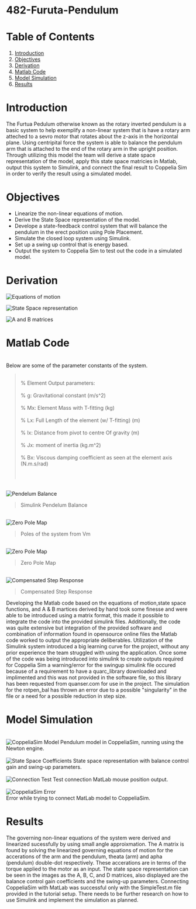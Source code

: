 # 482-Furuta-Pendulum

  # Table of Contents  
1) [Introduction](#headers)  
2) [Objectives](#headers)  
3) [Derivation](#headers) 
4) [Matlab Code](#headers) 
5) [Model Simulation](#headers) 
6) [Results](#headers) 

  # Introduction
  
The Furtua Pedulum otherwise known as the rotary inverted pendulum is a basic system to help exemplify a non-linear system that is have a rotary arm atteched to a sevro motor
that rotates about the z-axis in the horizontal plane. Using centripital force the system is able to balance the pendulum arm that is attached to the end of the rotary arm in
the upright position. Through utilizing this model the team will derive a state space representation of the model, apply this state space matricies in Matlab, output this
system to Simulink, and connect the final result to Coppelia Sim in order to verify the result using a simulated model.    

  # Objectives
  
* Linearize the non-linear equations of motion.
* Derive the State Space representation of the model.
* Develope a state-feedback control system that will balance the pendulum in the erect position using Pole Placement.
* Simulate the closed loop system using Simulink.
* Set up a swing up control that is energy based.
* Output the system to Coppelia Sim to test out the code in a simulated model.

 # Derivation
 
![Equations of motion](https://github.com/jmmather10/482-Furuta-Pendulum/blob/main/Pendulum_Images/Derivations__Page_1.png?raw=true "Derivations Pg 1")

![State Space representation](https://github.com/jmmather10/482-Furuta-Pendulum/blob/main/Pendulum_Images/Derivations__Page_2.png?raw=true "Derivations Pg 2")
  
![A and B matrices](https://github.com/jmmather10/482-Furuta-Pendulum/blob/main/Pendulum_Images/Derivations__Page_3.png?raw=true "Derivations Pg 3")
   
  # Matlab Code
<br>Below are some of the parameter constants of the system.<br/>
><br>% Element Output parameters:<br/>
><br>% g:             Gravitational constant                         (m/s^2)<br/>
><br>% Mx:            Element Mass with T-fitting                    (kg)<br/>
><br>% Lx:            Full Length of the element (w/ T-fitting)      (m)<br/>
><br>% lx:            Distance from pivot to centre Of gravity       (m)<br/>
><br>% Jx:            moment of inertia                              (kg.m^2)<br/>
><br>% Bx:            Viscous damping coefficient as seen at the element axis (N.m.s/rad)<br/> 
><br><br/> 
>
<br>![Pendelum Balance](https://github.com/jmmather10/482-Furuta-Pendulum/blob/21ca6dc59d7f82e6f4237d747ff048897aeb2aaa/Pendulum_Images/Balance.JPG?raw=true "Rotopen Balance")
>Simulink Pendelum Balance
>>
<br>![Zero Pole Map](https://github.com/jmmather10/482-Furuta-Pendulum/blob/7aa464eb652acbaf4eb3da7ee2e73d9f28ff8ecd/Pendulum_Images/Zero%20Pole.jpg "Zero Pole Map")
>Poles of the system from Vm
>>
<br>![Zero Pole Map](https://github.com/jmmather10/482-Furuta-Pendulum/blob/7aa464eb652acbaf4eb3da7ee2e73d9f28ff8ecd/Pendulum_Images/Zero%20Pole%20Map.jpg?raw=true "Zero Pole Map")
>Zero Pole Map
>>
<br>![Compensated Step Response](https://github.com/jmmather10/482-Furuta-Pendulum/blob/7aa464eb652acbaf4eb3da7ee2e73d9f28ff8ecd/Pendulum_Images/Compensated%20Step%20Response.jpg?raw=true "Compensated Step Response")
>Compensated Step Response
>>
Developing the Matlab code based on the equations of motion,state space functions, and A & B martices derived by hand took some finesse and were able to be introduced using a matrix format, this made it possible to integrate the code into the provided simulink files. Additionally, the code was quite extensive but integration of the provided software and combination of information found in opensource online files the Matlab code worked to output the appropriate deliberables.
Utilization of the Simulink system introduced a big learning curve for the project, without any prior experience the team struggled with using the application. Once some of the code was being introduced into simulink to create outputs required for Coppelia Sim a warning/error for the swingup simulink file occured because of a requirement to have a quarc_library downloaded and implimented and this was not provided in the software file, so this library has been requested from quanser.com for use in the project. The simulation for the rotpen_bal has thrown an error due to a possible "singularity" in the file or a need for a possible reduction in step size.

  # Model Simulation
 
 <br>![CoppeliaSim Model](https://github.com/jmmather10/482-Furuta-Pendulum/blob/main/Pendulum_Images/Happy_pendulum.jpg?raw=true "CoppeliaSim Model") 
 Pendulum model in CoppeliaSim, running using the Newton engine.<br/>
 <br>![State Space Coefficients](https://github.com/jmmather10/482-Furuta-Pendulum/blob/main/Pendulum_Images/MatLab_SS_Rep.jpg?raw=true "State Space Coefficients")
 State space representation with balance control gain and swing-up parameters.<br/>
 <br>![Connection Test](https://github.com/jmmather10/482-Furuta-Pendulum/blob/main/Pendulum_Images/Test_Connect.jpg?raw=true "Connection Test")
 Test connection MatLab mouse position output.<br/> 
 <br>![CoppeliaSim Error](https://github.com/jmmather10/482-Furuta-Pendulum/blob/main/Pendulum_Images/Connection_Error.jpg?raw=true "CoppeliaSim Error")  
 Error while trying to connect MatLab model to CoppeliaSim.<br/> 
  
  # Results
  
The governing non-linear equations of the system were derived and linearized sucessfully by using small angle approixmation. The A matrix is found by solving the linearized
governing equations of motion for the accerations of the arm and the pendulum, theata (arm) and apha (pendulum) double-dot respectively. These accerations are in terms of the
torque applied to the motor as an input. The state space representation can be seen in the images as the A, B, C, and D matrices, also displayed are the balance control gain
coefficients and the swing-up parameters. Connecting CoppeliaSim with MatLab was successful only with the SimpleTest.m file provided in the tutorial setup. There needs to be further research on how to use Simulink and implement the simulation as planned.
